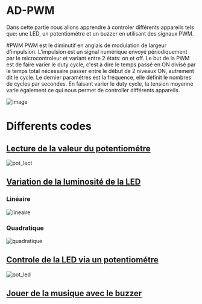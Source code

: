# AD-PWM
Dans cette partie nous allons apprendre à controler différents appareils tels que: une LED, un potentiométre et un buzzer en utilisant des signaux PWM.

#PWM
PWM est le diminutif en anglais de modulation de largeur d'impulsion. L'impulsion est un signal numérique envoyé périodiquement par le microcontroleur et variant entre 2 états: on et off. Le but de la PWM est de faire varier le duty cycle, c'est à dire le temps passé en ON divisé par le temps total nécessaire passer entre le début de 2 niveaux ON, autrement dit le cycle. Le dernier paramétres est la fréquence, elle définit le nombres de cycles par secondes. En faisant varier le duty cycle, la tension moyenne varie également ce qui nous permet de controller différents appareils. 

![image](https://user-images.githubusercontent.com/125503055/226172526-3d7635ff-4b82-401c-bacd-b449c4dda4d3.png)
# Differents codes
## [Lecture de la valeur du potentiométre](Potentiometre.py)
![pot_lect](https://user-images.githubusercontent.com/125503055/226173950-e18c0e54-1c8b-4dbc-8b7c-a2b6da9af846.gif)

## [Variation de la luminosité de la LED](PWM_LED.py)
### Linéaire
![lineaire](https://user-images.githubusercontent.com/125503055/226174325-a3ff8c48-6f2d-4923-a6d8-3be313f46c31.gif)
### Quadratique
![quadratique](https://user-images.githubusercontent.com/125503055/226174330-f328e2d7-24e1-48ba-988a-d20448506d0f.gif)
## [Controle de la LED via un potentiométre](POT_LED.py)
![pot_led](https://user-images.githubusercontent.com/125503055/226173958-ab89537d-0721-4f51-8a08-2183bb9793af.gif)

## [Jouer de la musique avec le buzzer](Buzzer.py)
